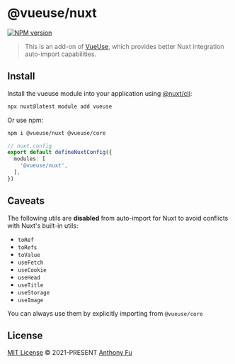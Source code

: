 # @vueuse/nuxt

[![NPM version](https://img.shields.io/npm/v/@vueuse/nuxt?color=a1b858)](https://www.npmjs.com/package/@vueuse/nuxt)

> This is an add-on of [VueUse](https://github.com/vueuse/vueuse), which provides better Nuxt integration auto-import capabilities.

## Install

Install the vueuse module into your application using [@nuxt/cli](https://nuxt.com/docs/api/commands/module):

```bash
npx nuxt@latest module add vueuse
```

Or use npm:

```bash
npm i @vueuse/nuxt @vueuse/core
```

```ts
// nuxt.config
export default defineNuxtConfig({
  modules: [
    '@vueuse/nuxt',
  ],
})
```

## Caveats

The following utils are **disabled** from auto-import for Nuxt to avoid conflicts with Nuxt's built-in utils:

- `toRef`
- `toRefs`
- `toValue`
- `useFetch`
- `useCookie`
- `useHead`
- `useTitle`
- `useStorage`
- `useImage`

You can always use them by explicitly importing from `@vueuse/core`

## License

[MIT License](https://github.com/vueuse/vueuse/blob/master/LICENSE) © 2021-PRESENT [Anthony Fu](https://github.com/antfu)
